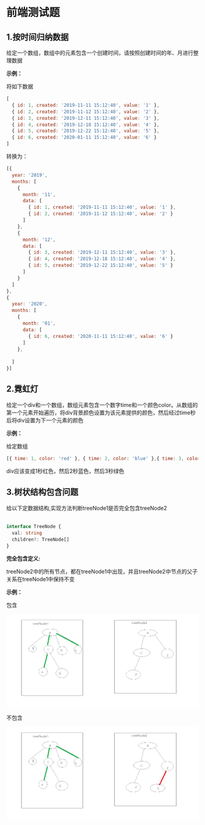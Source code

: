 # 前端测试题

## 1.按时间归纳数据

给定一个数组，数组中的元素包含一个创建时间，请按照创建时间的年、月进行整理数据

**示例：**

将如下数据

```javascript
[
  { id: 1, created: '2019-11-11 15:12:40', value: '1' },
  { id: 2, created: '2019-11-12 15:12:40', value: '2' },
  { id: 3, created: '2019-12-11 15:12:40', value: '3' },
  { id: 4, created: '2019-12-18 15:12:40', value: '4' },
  { id: 5, created: '2019-12-22 15:12:40', value: '5' },
  { id: 6, created: '2020-01-11 15:12:40', value: '6' }
]

```

转换为：

``` javascript
[{
  year: '2019',
  months: [
    {
      month: '11',
      data: [
        { id: 1, created: '2019-11-11 15:12:40', value: '1' },
        { id: 2, created: '2019-11-12 15:12:40', value: '2' }
      ]
    },
    {
      month: '12',
      data: [
        { id: 3, created: '2019-12-11 15:12:40', value: '3' },
        { id: 4, created: '2019-12-18 15:12:40', value: '4' },
        { id: 5, created: '2019-12-22 15:12:40', value: '5' }
      ]
    }
  ]
},
{
  year: '2020',
  months: [
    {
      month: '01',
      data: [
        { id: 6, created: '2020-11-11 15:12:40', value: '6' }
      ]
    },

  ]
}]
```

## 2.霓虹灯

给定一个div和一个数组，数组元素包含一个数字time和一个颜色color。从数组的第一个元素开始遍历，将div背景颜色设置为该元素提供的颜色，然后经过time秒后将div设置为下一个元素的颜色

**示例：**

给定数组

```javascript
[{ time: 1, color: 'red' }, { time: 2, color: 'blue' },{ time: 3, color: 'green'}]

```

div应该变成1秒红色，然后2秒蓝色，然后3秒绿色

## 3.树状结构包含问题

给以下定数据结构,实现方法判断treeNode1是否完全包含treeNode2

```typescript

interface TreeNode {
  val: string
  children?: TreeNode[]
}

```

**完全包含定义:**

treeNode2中的所有节点，都在treeNode1中出现，并且treeNode2中节点的父子关系在treeNode1中保持不变

**示例：**

包含

![avatar](/asset/include.png)

不包含

![avatar](/asset/exclude.png)
